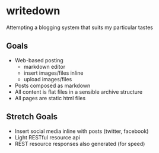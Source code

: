 writedown
=========

Attempting a blogging system that suits my particular tastes

## Goals
* Web-based posting
  * markdown editor
  * insert images/files inline
  * upload images/files
* Posts composed as markdown
* All content is flat files in a sensible archive structure
* All pages are static html files

## Stretch Goals
* Insert social media inline with posts (twitter, facebook)
* Light RESTful resource api
* REST resource responses also generated (for speed)
